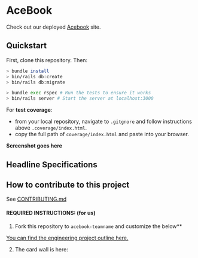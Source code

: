 # AceBook

Check out our deployed [Acebook](https://winklebossnit-acebook.herokuapp.com/) site.

## Quickstart

First, clone this repository. Then:

```bash
> bundle install
> bin/rails db:create
> bin/rails db:migrate

> bundle exec rspec # Run the tests to ensure it works
> bin/rails server # Start the server at localhost:3000
```

For **test coverage**:
- from your local repository, navigate to `.gitgnore` and follow instructions above `.coverage/index.html`.
- copy the full path of `coverage/index.html` and paste into your browser.

**Screenshot goes here**

## Headline Specifications

## How to contribute to this project
See [CONTRIBUTING.md](CONTRIBUTING.md)

#### REQUIRED INSTRUCTIONS: (for us)

1. Fork this repository to `acebook-teamname` and customize
the below**

[You can find the engineering project outline here.](https://github.com/makersacademy/course/tree/master/engineering_projects/rails)

2. The card wall is here: <please update>
